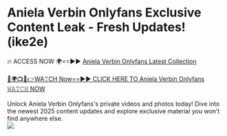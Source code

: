 # Aniela Verbin Onlyfans Exclusive Content Leak - Fresh Updates! (ike2e)

🔥 ACCESS NOW 🌍==►► <a href="https://tinyurl.com/kvy9nzfs" rel="nofollow">Aniela Verbin Onlyfans Latest Collection</a>
<br><br>
[🔴🌍📺📱👉WA𝚃CH Now==►► CLICK HERE TO Aniela Verbin Onlyfans 𝚆𝙰𝚃𝙲𝙷 NOW](https://tinyurl.com/kvy9nzfs)
<br><br>
Unlock Aniela Verbin Onlyfans's private videos and photos today! Dive into the newest 2025 content updates and explore exclusive material you won’t find anywhere else.
<br>
<a href="https://tinyurl.com/kvy9nzfs" rel="nofollow" data-target="animated-image.originalLink"><img src="https://camo.githubusercontent.com/8a4f000d20f83aca3bf7ec5f350d767afa0574a8a352519fd8cfa583a6f93a33/68747470733a2f2f692e696d6775722e636f6d2f644a486b345a712e676966" data-canonical-src="https://i.imgur.com/dJHk4Zq.gif" style="max-width: 100%; display: inline-block;" data-target="animated-image.originalImage"></a>
<br>

